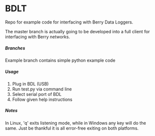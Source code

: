# BDLT

Repo for example code for interfacing with Berry Data Loggers.  

The master branch is actually going to be developed into a full client for interfacing with Berry networks.  

##### Branches
Example branch contains simple python example code

##### Usage
1. Plug in BDL (USB)
2. Run test.py via command line
3. Select serial port of BDL
4. Follow given help instructions

##### Notes
In Linux, 'q' exits listening mode, while in Windows any key will do the same.  Just be thankful it is all error-free exiting on both platforms.  
